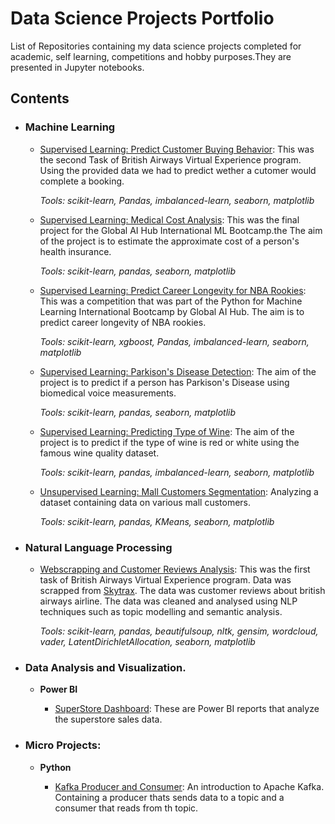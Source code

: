 # Data Science Projects Portfolio
List of Repositories containing my data science projects completed for academic, self learning, competitions and hobby purposes.They are presented in Jupyter notebooks.


## Contents

- ### Machine Learning

     - [Supervised Learning: Predict Customer Buying Behavior](https://github.com/dalphonorechi/British-Airways-Virtual-Experience-Program/blob/main/Predicting%20Customer%20Buying%20Behavior.ipynb): This was the second Task of British Airways Virtual Experience program. Using the provided data we had to predict wether a cutomer would complete a booking.
     
         _Tools: scikit-learn, Pandas, imbalanced-learn, seaborn, matplotlib_

    - [Supervised Learning: Medical Cost Analysis](https://github.com/dalphonorechi/Global-AI-Hub-International-ML-Bootcamp/blob/master/Medical%20Cost%20Analysis.ipynb): This was the final project for the Global AI Hub International ML Bootcamp.the The aim of the project is to estimate the approximate cost of a person's health insurance.
    
         _Tools: scikit-learn, pandas, seaborn, matplotlib_

    - [Supervised Learning: Predict Career Longevity for NBA Rookies](https://github.com/dalphonorechi/Global-AI-Hub-International-ML-Bootcamp/blob/master/Predict%20Career%20Longevity%20for%20NBA%20Rookies.ipynb): This was a competition that was part of the Python for Machine Learning International Bootcamp by Global AI Hub. The aim is to predict career longevity of NBA rookies.
    
         _Tools: scikit-learn, xgboost, Pandas, imbalanced-learn, seaborn, matplotlib_
    
    - [Supervised Learning: Parkison's Disease Detection](https://github.com/dalphonorechi/Parkison-s-Disease/blob/main/Parkison's%20Disease%20Detection.ipynb): The aim of the project is to predict if a person has Parkison's Disease using biomedical voice measurements.
    
         _Tools: scikit-learn, pandas, seaborn, matplotlib_

    - [Supervised Learning: Predicting Type of Wine](https://github.com/dalphonorechi/Wine-Type/blob/main/Predicting%20Wine%20Type.ipynb): The aim of the project is to predict if the type of wine is red or white using the famous wine quality dataset.
    
         _Tools: scikit-learn, pandas, imbalanced-learn, seaborn, matplotlib_
    
    - [Unsupervised Learning: Mall Customers Segmentation](https://github.com/dalphonorechi/Mall-Customer-Segmentation/blob/main/CustomerSegmentation.ipynb): Analyzing a dataset containing data on various mall customers.
    
         _Tools: scikit-learn, pandas, KMeans, seaborn, matplotlib_
         
- ### Natural Language Processing

    - [Webscrapping and Customer Reviews Analysis](https://github.com/dalphonorechi/British-Airways-Virtual-Experience-Program/blob/main/Web%20Scrapping%20Customer%20Reviews%20Analysis.ipynb): This was the first task of British Airways Virtual Experience program. Data was scrapped from [Skytrax](https://www.airlinequality.com/airline-reviews/british-airways). The data was customer reviews about british airways airline. The data was cleaned and analysed using NLP techniques such as topic modelling and semantic analysis.

        _Tools: scikit-learn, pandas, beautifulsoup, nltk, gensim, wordcloud, vader, LatentDirichletAllocation, seaborn, matplotlib_ 

- ### Data Analysis and Visualization.

    * __Power BI__
    
        - [SuperStore Dashboard](https://github.com/dalphonorechi/SuperStore-Sales-Dashboard): These are Power BI reports that analyze the superstore sales data.  
        
- ### Micro Projects: 

    - __Python__
    
        - [Kafka Producer and Consumer](https://github.com/dalphonorechi/Kafka-Intro/): An introduction to Apache Kafka. Containing a producer thats sends data to a topic and a consumer that reads from th topic. 
